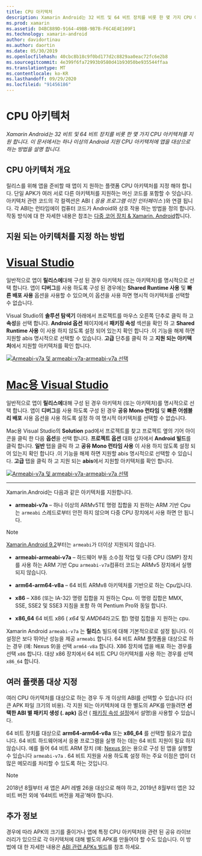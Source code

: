 ```yaml
---
title: CPU 아키텍처
description: Xamarin Android는 32 비트 및 64 비트 장치를 비롯 한 몇 가지 CPU 아키텍처를 지원 합니다. 이 문서에서는 하나 이상의 Android 지원 CPU 아키텍처에 앱을 대상으로 하는 방법을 설명 합니다.
ms.prod: xamarin
ms.assetid: D4BC889D-9164-49BB-9B7B-F6C4E4E109F1
ms.technology: xamarin-android
author: davidortinau
ms.author: daortin
ms.date: 05/30/2019
ms.openlocfilehash: 40cbc8b18c9f0bd177d2c8829aa0eac72fc6e2b8
ms.sourcegitcommit: 4e399f6fa72993b9580d41b93050be935544ffaa
ms.translationtype: MT
ms.contentlocale: ko-KR
ms.lasthandoff: 09/29/2020
ms.locfileid: "91456186"
---
```

# <a name="cpu-architectures"></a>CPU 아키텍처

_Xamarin Android는 32 비트 및 64 비트 장치를 비롯 한 몇 가지 CPU 아키텍처를 지원 합니다. 이 문서에서는 하나 이상의 Android 지원 CPU 아키텍처에 앱을 대상으로 하는 방법을 설명 합니다._

## <a name="cpu-architectures-overview"></a>CPU 아키텍처 개요

릴리스를 위해 앱을 준비할 때 앱이 지 원하는 플랫폼 CPU 아키텍처를 지정 해야 합니다. 단일 APK가 여러 서로 다른 아키텍처를 지원하는 머신 코드를 포함할 수 잇습니다. 아키텍처 관련 코드의 각 컬렉션은 ABI ( *응용 프로그램 이진 인터페이스* )와 연결 됩니다. 각 ABI는 런타임에이 컴퓨터 코드가 Android와 상호 작용 하는 방법을 정의 합니다.
작동 방식에 대 한 자세한 내용은 참조는 [다중 코어 장치 &amp; Xamarin. Android](~/android/deploy-test/multicore-devices.md)합니다.

## <a name="how-to-specify-supported-architectures"></a>지원 되는 아키텍처를 지정 하는 방법

# <a name="visual-studio"></a>[Visual Studio](#tab/windows)

일반적으로 앱이 **릴리스에**대해 구성 된 경우 아키텍처 (또는 아키텍처)를 명시적으로 선택 합니다. 앱이 **디버그**를 사용 하도록 구성 된 경우에는 **Shared Runtime 사용** 및 **빠른 배포 사용** 옵션을 사용할 수 있으며,이 옵션을 사용 하면 명시적 아키텍처를 선택할 수 없습니다.

Visual Studio의 **솔루션 탐색기** 아래에서 프로젝트를 마우스 오른쪽 단추로 클릭 하 고 **속성**을 선택 합니다. **Android 옵션** 페이지에서 **패키징 속성** 섹션을 확인 하 고 **Shared Runtime 사용** 이 사용 하지 않도록 설정 되어 있는지 확인 합니다 .이 기능을 해제 하면 지원할 abis 명시적으로 선택할 수 있습니다. **고급** 단추를 클릭 하 고 **지원 되는 아키텍처**에서 지원할 아키텍처를 확인 합니다.

[![Armeabi-v7a 및 armeabi-v7a-armeabi-v7a 선택](cpu-architectures-images/vs/01-abi-selections-sml.png)](cpu-architectures-images/vs/01-abi-selections.png#lightbox)

# <a name="visual-studio-for-mac"></a>[Mac용 Visual Studio](#tab/macos)

일반적으로 앱이 **릴리스에**대해 구성 된 경우 아키텍처 (또는 아키텍처)를 명시적으로 선택 합니다. 앱이 **디버그**를 사용 하도록 구성 된 경우 **공유 Mono 런타임** 및 **빠른 어셈블리 배포** 사용 옵션을 사용 하도록 설정 하 여 명시적 아키텍처를 선택할 수 없습니다.

Mac용 Visual Studio의 **Solution** pad에서 프로젝트를 찾고 프로젝트 옆의 기어 아이콘을 클릭 한 다음 **옵션**을 선택 합니다. **프로젝트 옵션** 대화 상자에서 **Android 빌드**를 클릭 합니다. **일반** 탭을 클릭 하 고 **공유 Mono 런타임 사용** 이 사용 하지 않도록 설정 되어 있는지 확인 합니다 .이 기능을 해제 하면 지원할 abis 명시적으로 선택할 수 있습니다. **고급** 탭을 클릭 하 고 지원 되는 **abis**에서 지원할 아키텍처를 확인 합니다.

[![Armeabi-v7a 및 armeabi-v7a-armeabi-v7a 선택](cpu-architectures-images/xs/01-abi-selections-sml.png)](cpu-architectures-images/xs/01-abi-selections.png#lightbox)

-----

Xamarin.Android는 다음과 같은 아키텍처를 지원합니다.

- **armeabi-v7a** &ndash; 하나 이상의 ARMv5TE 명령 집합을 지 원하는 ARM 기반 Cpu 는 `armeabi` 스레드로부터 안전 하지 않으며 다중 CPU 장치에서 사용 하면 안 됩니다.

> [!NOTE]
> [Xamarin.Android 9.2](/xamarin/android/release-notes/9/9.2#removal-of-support-for-armeabi-cpu-architecture)부터는 `armeabi`가 더이상 지원되지 않습니다.

- **armeabi-armeabi-v7a** &ndash; 하드웨어 부동 소수점 작업 및 다중 CPU (SMP) 장치를 사용 하는 ARM 기반 Cpu `armeabi-v7a`컴퓨터 코드는 ARMv5 장치에서 실행 되지 않습니다.

- **arm64-arm64-v8a** &ndash; 64 비트 ARMv8 아키텍처를 기반으로 하는 Cpu입니다.

- **x86** &ndash; X86 (또는 IA-32) 명령 집합을 지 원하는 Cpu. 이 명령 집합은 MMX, SSE, SSE2 및 SSE3 지침을 포함 하 여 Pentium Pro와 동일 합니다.

- **x86_64** 64 비트 x86 (   *x64* 및 *AMD64*라고도 함) 명령 집합을 지 원하는 cpu.

Xamarin Android `armeabi-v7a` 는 **릴리스** 빌드에 대해 기본적으로로 설정 됩니다. 이 설정은 보다 뛰어난 성능을 제공 `armeabi` 합니다. 64 비트 ARM 플랫폼을 대상으로 하는 경우 (예: Nexus 9)을 선택 `arm64-v8a` 합니다. X86 장치에 앱을 배포 하는 경우를 선택 `x86` 합니다. 대상 x86 장치에서 64 비트 CPU 아키텍처를 사용 하는 경우를 선택 `x86_64` 합니다.

## <a name="targeting-multiple-platforms"></a>여러 플랫폼 대상 지정

여러 CPU 아키텍처를 대상으로 하는 경우 두 개 이상의 ABI를 선택할 수 있습니다 (더 큰 APK 파일 크기의 비용). 각 지원 되는 아키텍처에 대 한 별도의 APK를 만들려면 **선택한 ABI 별 패키지 생성 (. apk)** 옵션 ( [패키징 속성 설정](~/android/deploy-test/release-prep/index.md#Set_Packaging_Properties)에서 설명)을 사용할 수 있습니다.

64 비트 장치를 대상으로 **arm64-arm64-v8a** 또는 **x86_64** 를 선택할 필요가 없습니다. 64 비트 하드웨어에서 응용 프로그램을 실행 하는 데는 64 비트 지원이 필요 하지 않습니다. 예를 들어 64 비트 ARM 장치 (예: [Nexus 9](https://www.google.com/nexus/9/))는 용으로 구성 된 앱을 실행할 수 있습니다 `armeabi-v7a` . 64 비트 지원을 사용 하도록 설정 하는 주요 이점은 앱이 더 많은 메모리를 처리할 수 있도록 하는 것입니다.

> [!NOTE]
> 2018년 8월부터 새 앱은 API 레벨 26을 대상으로 해야 하고, 2019년 8월부터 앱은 32비트 버전 외에 ‘64비트 버전을 제공’해야 합니다.[](https://android-developers.googleblog.com/2017/12/improving-app-security-and-performance.html)

## <a name="additional-information"></a>추가 정보

경우에 따라 APK의 크기를 줄이거나 앱에 특정 CPU 아키텍처와 관련 된 공유 라이브러리가 있으므로 각 아키텍처에 대해 별도의 APK를 만들어야 할 수도 있습니다.
이 방법에 대 한 자세한 내용은 [ABI 관련 APKs 빌드](~/android/deploy-test/building-apps/abi-specific-apks.md)를 참조 하세요.